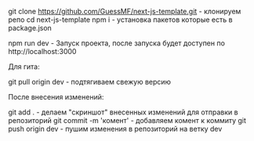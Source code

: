 git clone https://github.com/GuessMF/next-js-template.git - клонируем репо
cd next-js-template
npm i                        - установка пакетов которые есть в package.json

npm run dev                  - Запуск проекта, после запуска будет доступен по http://localhost:3000


Для гита:

git pull origin dev          - подтягиваем свежую версию

После внесения изменений:

git add .                    - делаем "скриншот" внесенных изменений для отправки в репозиторий
git commit -m 'комент'       - добавляем комент к коммиту
git push origin dev          - пушим изменения в репозиторий на ветку dev